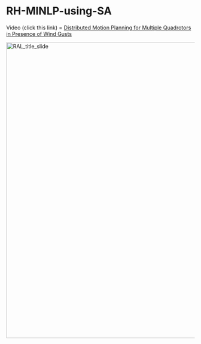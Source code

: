 # RH-MINLP-using-SA

Video (click this link) = [Distributed Motion Planning for Multiple Quadrotors in Presence of Wind Gusts](https://player.vimeo.com/video/681649174?h=4510f9c0da)

[<img width="791" alt="RAL_title_slide" src="https://user-images.githubusercontent.com/55903569/155652074-23edd704-9e48-4038-a572-bd4b0016c1b8.png">](https://player.vimeo.com/video/681649174?h=4510f9c0da)


